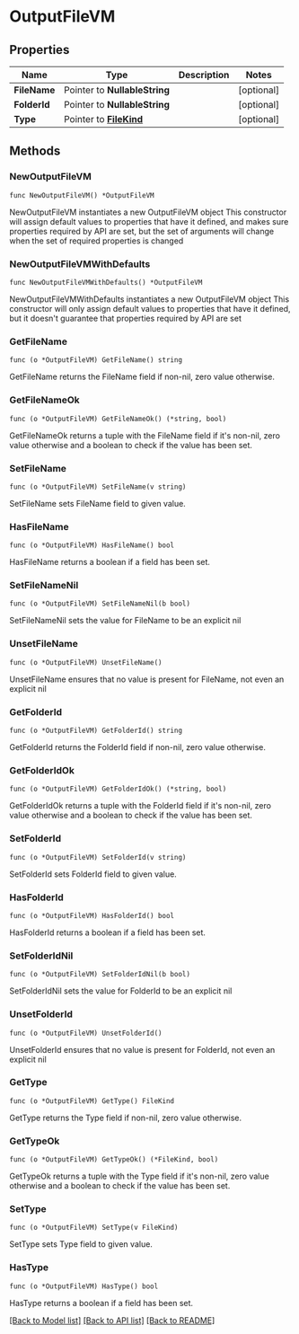 # OutputFileVM

## Properties

Name | Type | Description | Notes
------------ | ------------- | ------------- | -------------
**FileName** | Pointer to **NullableString** |  | [optional] 
**FolderId** | Pointer to **NullableString** |  | [optional] 
**Type** | Pointer to [**FileKind**](FileKind.md) |  | [optional] 

## Methods

### NewOutputFileVM

`func NewOutputFileVM() *OutputFileVM`

NewOutputFileVM instantiates a new OutputFileVM object
This constructor will assign default values to properties that have it defined,
and makes sure properties required by API are set, but the set of arguments
will change when the set of required properties is changed

### NewOutputFileVMWithDefaults

`func NewOutputFileVMWithDefaults() *OutputFileVM`

NewOutputFileVMWithDefaults instantiates a new OutputFileVM object
This constructor will only assign default values to properties that have it defined,
but it doesn't guarantee that properties required by API are set

### GetFileName

`func (o *OutputFileVM) GetFileName() string`

GetFileName returns the FileName field if non-nil, zero value otherwise.

### GetFileNameOk

`func (o *OutputFileVM) GetFileNameOk() (*string, bool)`

GetFileNameOk returns a tuple with the FileName field if it's non-nil, zero value otherwise
and a boolean to check if the value has been set.

### SetFileName

`func (o *OutputFileVM) SetFileName(v string)`

SetFileName sets FileName field to given value.

### HasFileName

`func (o *OutputFileVM) HasFileName() bool`

HasFileName returns a boolean if a field has been set.

### SetFileNameNil

`func (o *OutputFileVM) SetFileNameNil(b bool)`

 SetFileNameNil sets the value for FileName to be an explicit nil

### UnsetFileName
`func (o *OutputFileVM) UnsetFileName()`

UnsetFileName ensures that no value is present for FileName, not even an explicit nil
### GetFolderId

`func (o *OutputFileVM) GetFolderId() string`

GetFolderId returns the FolderId field if non-nil, zero value otherwise.

### GetFolderIdOk

`func (o *OutputFileVM) GetFolderIdOk() (*string, bool)`

GetFolderIdOk returns a tuple with the FolderId field if it's non-nil, zero value otherwise
and a boolean to check if the value has been set.

### SetFolderId

`func (o *OutputFileVM) SetFolderId(v string)`

SetFolderId sets FolderId field to given value.

### HasFolderId

`func (o *OutputFileVM) HasFolderId() bool`

HasFolderId returns a boolean if a field has been set.

### SetFolderIdNil

`func (o *OutputFileVM) SetFolderIdNil(b bool)`

 SetFolderIdNil sets the value for FolderId to be an explicit nil

### UnsetFolderId
`func (o *OutputFileVM) UnsetFolderId()`

UnsetFolderId ensures that no value is present for FolderId, not even an explicit nil
### GetType

`func (o *OutputFileVM) GetType() FileKind`

GetType returns the Type field if non-nil, zero value otherwise.

### GetTypeOk

`func (o *OutputFileVM) GetTypeOk() (*FileKind, bool)`

GetTypeOk returns a tuple with the Type field if it's non-nil, zero value otherwise
and a boolean to check if the value has been set.

### SetType

`func (o *OutputFileVM) SetType(v FileKind)`

SetType sets Type field to given value.

### HasType

`func (o *OutputFileVM) HasType() bool`

HasType returns a boolean if a field has been set.


[[Back to Model list]](../README.md#documentation-for-models) [[Back to API list]](../README.md#documentation-for-api-endpoints) [[Back to README]](../README.md)


